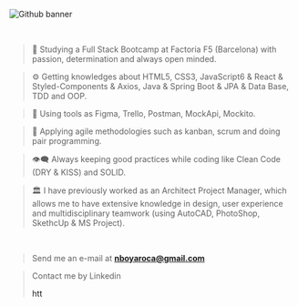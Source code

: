 ![Github banner](https://user-images.githubusercontent.com/102729704/179533147-3d1de262-3d91-4b06-843f-0c33e9849094.png)

&nbsp;

>🔘 Studying a Full Stack Bootcamp at Factoria F5 (Barcelona) with passion, determination and always open minded.

>⚙️ Getting knowledges about HTML5, CSS3, JavaScript6 & React & Styled-Components & Axios, Java & Spring Boot & JPA & Data Base, TDD and OOP.

>🔧 Using tools as Figma, Trello, Postman, MockApi, Mockito.

>📄 Applying agile methodologies such as kanban, scrum and doing pair programming.

>👁️‍🗨️ Always keeping good practices while coding like Clean Code (DRY & KISS) and SOLID.

>🏛️ I have previously worked as an Architect Project Manager, which allows me to have extensive knowledge in design, user experience and multidisciplinary teamwork (using AutoCAD, PhotoShop, SkethcUp & MS Project).

&nbsp;

>Send me an e-mail at **nboyaroca@gmail.com**
&nbsp;

>Contact me by Linkedin <p align="left"><a href="https://www.linkedin.com/in/nboyaroca/" target="blank"><img align="center" src="https://raw.githubusercontent.com/rahuldkjain/github-profile-readme-generator/master/src/images/icons/Social/linked-in-alt.svg" alt="https://www.linkedin.com/in/magalarza/" height="15" width="20" /></a></p> 
